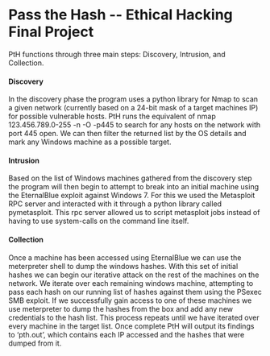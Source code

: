 # Pass the Hash -- Ethical Hacking Final Project

PtH functions through three main steps: Discovery, Intrusion, and Collection.

#### Discovery

In the discovery phase the program uses a python library for Nmap to scan a given network (currently based on a 24-bit mask of a target machines IP) for possible vulnerable hosts. PtH runs the equivalent of nmap 123.456.789.0-255 -n -O -p445 to search for any hosts on the network with port 445 open. We can then filter the returned list by the OS details and mark any Windows machine as a possible target.

#### Intrusion

Based on the list of Windows machines gathered from the discovery step the program will then begin to attempt to break into an initial machine using the EternalBlue exploit against Windows 7. For this we used the Metasploit RPC server and interacted with it through a python library called pymetasploit. This rpc server allowed us to script metasploit jobs instead of having to use system-calls on the command line itself.

#### Collection

Once a machine has been accessed using EternalBlue we can use the meterpreter shell to dump the windows hashes. With this set of initial hashes we can begin our iterative attack on the rest of the machines on the network. We iterate over each remaining windows machine, attempting to pass each hash on our running list of hashes against them using the PSexec SMB exploit. If we successfully gain access to one of these machines we use meterpreter to dump the hashes from the box and add any new credentials to the hash list. This process repeats until we have iterated over every machine in the target list. Once complete PtH will output its findings to ‘pth.out’, which contains each IP accessed and the hashes that were dumped from it.

